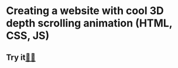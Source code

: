 # Creating a website with cool 3D depth scrolling animation (HTML, CSS, JS)
## Try it<a href="##">👨‍💻</a>
